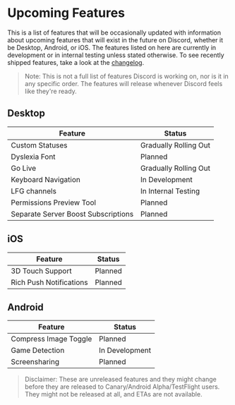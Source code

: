<!-- TITLE: Upcoming Features -->
<!-- SUBTITLE: A quick summary of Upcoming Features -->

# Upcoming Features
This is a list of features that will be occasionally updated with information about upcoming features that will exist in the future on Discord, whether it be Desktop, Android, or iOS. The features listed on here are currently in development or in internal testing unless stated otherwise. To see recently shipped features, take a look at the [changelog](/changelog).

> Note: This is not a full list of features Discord is working on, nor is it in any specific order. The features will release whenever Discord feels like they're ready.

## Desktop

| Feature |	Status |
|---------|---------|
| Custom Statuses | Gradually Rolling Out |
| Dyslexia Font | Planned |
| Go Live | Gradually Rolling Out |
| Keyboard Navigation | In Development |
| LFG channels | In Internal Testing |
| Permissions Preview Tool | Planned |
| Separate Server Boost Subscriptions | Planned |

## iOS
| Feature | Status	|
|---------|---------|
| 3D Touch Support | Planned |
| Rich Push Notifications | Planned |

## Android
| Feature | Status |
|---------|--------|
| Compress Image Toggle | Planned |
| Game Detection | In Development |
| Screensharing | Planned |

> Disclaimer: These are unreleased features and they might change before they are released to Canary/Android Alpha/TestFlight users. They might not be released at all, and ETAs are not available.
